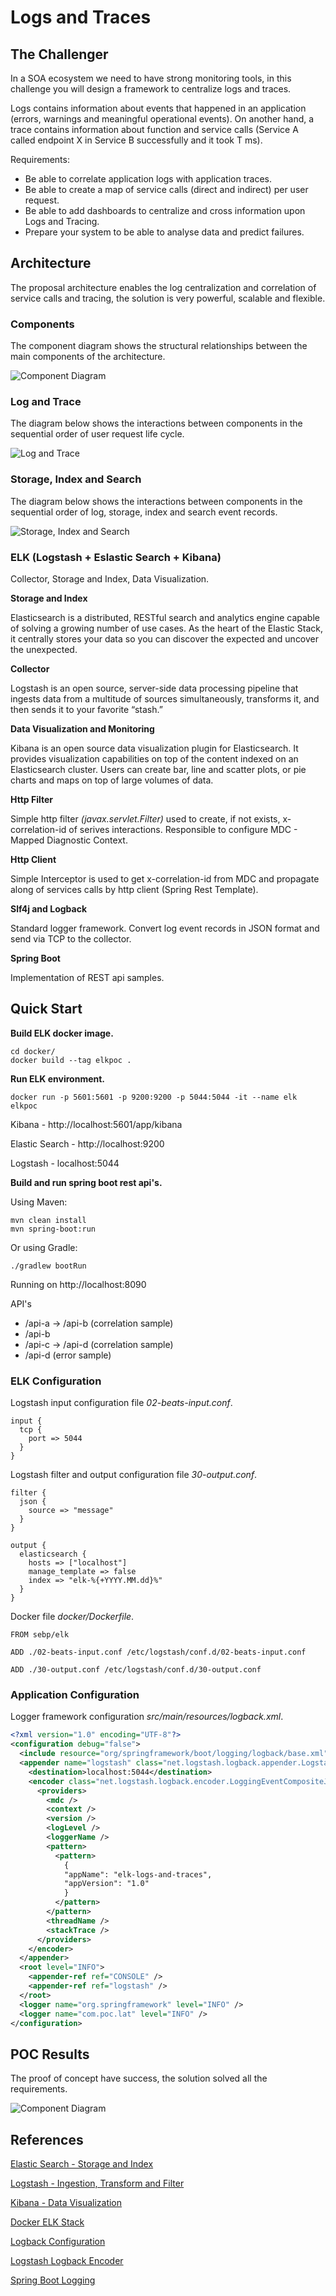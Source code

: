 # Logs and Traces

## The Challenger

In a SOA ecosystem we need to have strong monitoring tools, in this challenge you will design a framework to centralize logs and traces.

Logs contains information about events that happened in an application (errors, warnings and meaningful operational events). On another hand, a trace contains information about function and service calls (Service A called endpoint X in Service B successfully and it took T ms).

Requirements:
- Be able to correlate application logs with application traces.
- Be able to create a map of service calls (direct and indirect) per user request.
- Be able to add dashboards to centralize and cross information upon Logs and
Tracing.
- Prepare your system to be able to analyse data and predict failures.

## Architecture 

The proposal architecture enables the log centralization and correlation of service calls and tracing, the solution is very powerful, scalable and flexible.

### Components

The component diagram shows the structural relationships between the main components of the architecture.

![Component Diagram](img/component.png)

### Log and Trace

The diagram below shows the interactions between components in the sequential order of user request life cycle. 

![Log and Trace](img/log-and-trace-seq.png)

### Storage, Index and Search

The diagram below shows the interactions between components in the sequential order of log, storage, index and search event records. 

![Storage, Index and Search](img/store-index-search-seq.png)

### ELK (Logstash + Eslastic Search + Kibana)

Collector, Storage and Index, Data Visualization.

**Storage and Index**

Elasticsearch is a distributed, RESTful search and analytics engine capable of solving a growing number of use cases. As the heart of the Elastic Stack, it centrally stores your data so you can discover the expected and uncover the unexpected.

**Collector**

Logstash is an open source, server-side data processing pipeline that ingests data from a multitude of sources simultaneously, transforms it, and then sends it to your favorite “stash.”

**Data Visualization and Monitoring**

Kibana is an open source data visualization plugin for Elasticsearch. It provides visualization capabilities on top of the content indexed on an Elasticsearch cluster. Users can create bar, line and scatter plots, or pie charts and maps on top of large volumes of data.

**Http Filter**

Simple http filter *(javax.servlet.Filter)* used to create, if not exists, x-correlation-id of serives interactions. Responsible to configure MDC - Mapped Diagnostic Context.

**Http Client**

Simple Interceptor is used to get x-correlation-id from MDC and propagate along of services calls by http client (Spring Rest Template).

**Slf4j and Logback**

Standard logger framework. Convert log event records in JSON format and send via TCP to the collector.

**Spring Boot** 

Implementation of REST api samples.

## Quick Start

**Build ELK docker image.**

```shell
cd docker/
docker build --tag elkpoc .
```

**Run ELK environment.**

```shell
docker run -p 5601:5601 -p 9200:9200 -p 5044:5044 -it --name elk elkpoc
```
Kibana - http://localhost:5601/app/kibana

Elastic Search - http://localhost:9200 

Logstash - localhost:5044

**Build and run spring boot rest api's.**

Using Maven:

```shell
mvn clean install
mvn spring-boot:run 
```
Or using Gradle:

```
./gradlew bootRun
```

Running on http://localhost:8090

API's

- /api-a -> /api-b (correlation sample)
- /api-b
- /api-c -> /api-d (correlation sample)
- /api-d (error sample)

### ELK Configuration

Logstash input configuration file *02-beats-input.conf*.
```
input {
  tcp {
    port => 5044
  }  
}
```
Logstash filter and output configuration file *30-output.conf*.

```
filter {
  json {
    source => "message"
  }
}

output {
  elasticsearch {
    hosts => ["localhost"]
    manage_template => false
    index => "elk-%{+YYYY.MM.dd}%"
  }
}
```
Docker file *docker/Dockerfile*.
```
FROM sebp/elk

ADD ./02-beats-input.conf /etc/logstash/conf.d/02-beats-input.conf

ADD ./30-output.conf /etc/logstash/conf.d/30-output.conf
```

### Application Configuration

Logger framework configuration *src/main/resources/logback.xml*.

```xml
<?xml version="1.0" encoding="UTF-8"?>
<configuration debug="false">
  <include resource="org/springframework/boot/logging/logback/base.xml" />
  <appender name="logstash" class="net.logstash.logback.appender.LogstashTcpSocketAppender">
    <destination>localhost:5044</destination>
    <encoder class="net.logstash.logback.encoder.LoggingEventCompositeJsonEncoder">
      <providers>
        <mdc />
        <context />
        <version />
        <logLevel />
        <loggerName />
        <pattern>
          <pattern>
            {
            "appName": "elk-logs-and-traces",
            "appVersion": "1.0"
            }
          </pattern>
        </pattern>
        <threadName />
        <stackTrace />
      </providers>
    </encoder>
  </appender>
  <root level="INFO">
    <appender-ref ref="CONSOLE" />
    <appender-ref ref="logstash" />
  </root>
  <logger name="org.springframework" level="INFO" />
  <logger name="com.poc.lat" level="INFO" />
</configuration>
```

## POC Results

The proof of concept have success, the solution solved all the requirements. 

![Component Diagram](img/results.png)

## References  

[Elastic Search - Storage and Index](https://www.elastic.co/products/elasticsearch)

[Logstash - Ingestion, Transform and Filter](https://www.elastic.co/products/logstash)

[Kibana - Data Visualization](https://www.elastic.co/products/kibana)

[Docker ELK Stack](https://github.com/spujadas/elk-docker)

[Logback Configuration](https://logback.qos.ch/manual/configuration.html)

[Logstash Logback Encoder](https://github.com/logstash/logstash-logback-encoder)

[Spring Boot Logging](https://docs.spring.io/spring-boot/docs/current/reference/html/howto-logging.html)

